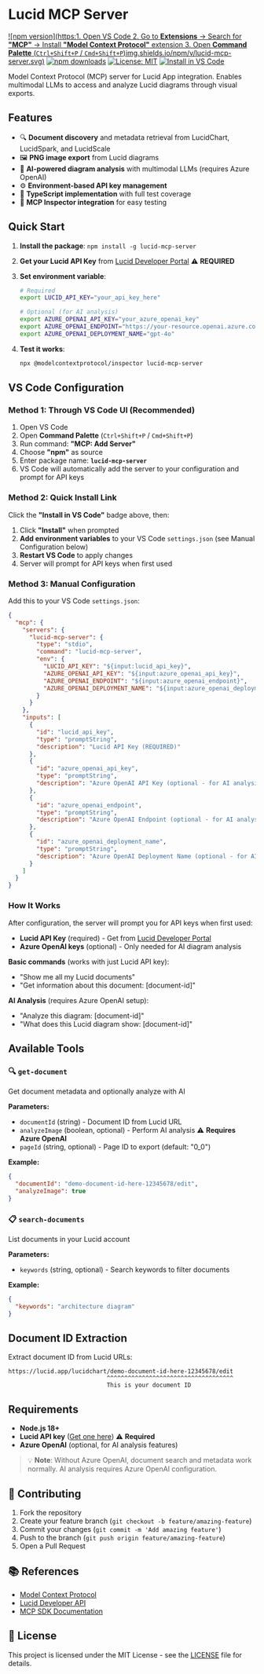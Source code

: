 # Lucid MCP Server

[![npm version](https:1. Open VS Code
2. Go to **Extensions** → Search for **"MCP"** → Install **"Model Context Protocol"** extension
3. Open **Command Palette** (`Ctrl+Shift+P` / `Cmd+Shift+P`)img.shields.io/npm/v/lucid-mcp-server.svg)](https://www.npmjs.com/package/lucid-mcp-server)
[![npm downloads](https://img.shields.io/npm/dm/lucid-mcp-server.svg)](https://www.npmjs.com/package/lucid-mcp-server)
[![License: MIT](https://img.shields.io/badge/License-MIT-yellow.svg)](https://opensource.org/licenses/MIT)
[![Install in VS Code](https://img.shields.io/badge/Install_in-VS_Code-0078d4?style=flat-square&logo=visualstudiocode)](https://vscode.dev/redirect/mcp/install?name=lucid-mcp-server&config=%7B%22type%22%3A%22stdio%22%2C%22command%22%3A%22lucid-mcp-server%22%7D)

Model Context Protocol (MCP) server for Lucid App integration. Enables multimodal LLMs to access and analyze Lucid diagrams through visual exports.

## Features

- 🔍 **Document discovery** and metadata retrieval from LucidChart, LucidSpark, and LucidScale
- 🖼️ **PNG image export** from Lucid diagrams  
- 🤖 **AI-powered diagram analysis** with multimodal LLMs (requires Azure OpenAI)
- ⚙️ **Environment-based API key management**
- 📝 **TypeScript implementation** with full test coverage
- 🔧 **MCP Inspector integration** for easy testing

## Quick Start

1. **Install the package**: `npm install -g lucid-mcp-server`

2. **Get your Lucid API Key** from [Lucid Developer Portal](https://developer.lucid.co/docs/api-keys) ⚠️ **REQUIRED**

3. **Set environment variable**:
   ```bash
   # Required
   export LUCID_API_KEY="your_api_key_here"
   
   # Optional (for AI analysis)
   export AZURE_OPENAI_API_KEY="your_azure_openai_key"
   export AZURE_OPENAI_ENDPOINT="https://your-resource.openai.azure.com"  
   export AZURE_OPENAI_DEPLOYMENT_NAME="gpt-4o"
   ```

4. **Test it works**:
   ```bash
   npx @modelcontextprotocol/inspector lucid-mcp-server
   ```

## VS Code Configuration

### Method 1: Through VS Code UI (Recommended)

1. Open VS Code
2. Open **Command Palette** (`Ctrl+Shift+P` / `Cmd+Shift+P`)
3. Run command: **"MCP: Add Server"**
4. Choose **"npm"** as source
5. Enter package name: **`lucid-mcp-server`**
6. VS Code will automatically add the server to your configuration and prompt for API keys

### Method 2: Quick Install Link

Click the **"Install in VS Code"** badge above, then:

1. Click **"Install"** when prompted
2. **Add environment variables** to your VS Code `settings.json` (see Manual Configuration below)
3. **Restart VS Code** to apply changes
4. Server will prompt for API keys when first used

### Method 3: Manual Configuration

Add this to your VS Code `settings.json`:

```json
{
  "mcp": {
    "servers": {
      "lucid-mcp-server": {
        "type": "stdio",
        "command": "lucid-mcp-server",
        "env": {
          "LUCID_API_KEY": "${input:lucid_api_key}",
          "AZURE_OPENAI_API_KEY": "${input:azure_openai_api_key}",
          "AZURE_OPENAI_ENDPOINT": "${input:azure_openai_endpoint}",
          "AZURE_OPENAI_DEPLOYMENT_NAME": "${input:azure_openai_deployment_name}"
        }
      }
    },
    "inputs": [
      {
        "id": "lucid_api_key", 
        "type": "promptString",
        "description": "Lucid API Key (REQUIRED)"
      },
      {
        "id": "azure_openai_api_key",
        "type": "promptString", 
        "description": "Azure OpenAI API Key (optional - for AI analysis)"
      },
      {
        "id": "azure_openai_endpoint",
        "type": "promptString",
        "description": "Azure OpenAI Endpoint (optional - for AI analysis)"
      },
      {
        "id": "azure_openai_deployment_name",
        "type": "promptString",
        "description": "Azure OpenAI Deployment Name (optional - for AI analysis)"
      }
    ]
  }
}
```

### How It Works

After configuration, the server will prompt you for API keys when first used:
- **Lucid API Key** (required) - Get from [Lucid Developer Portal](https://developer.lucid.co/docs/api-keys)
- **Azure OpenAI keys** (optional) - Only needed for AI diagram analysis

**Basic commands** (works with just Lucid API key):
- "Show me all my Lucid documents"
- "Get information about this document: [document-id]"

**AI Analysis** (requires Azure OpenAI setup):
- "Analyze this diagram: [document-id]"
- "What does this Lucid diagram show: [document-id]"

## Available Tools

### 🔍 `get-document`
Get document metadata and optionally analyze with AI

**Parameters:**
- `documentId` (string) - Document ID from Lucid URL  
- `analyzeImage` (boolean, optional) - Perform AI analysis ⚠️ **Requires Azure OpenAI**
- `pageId` (string, optional) - Page ID to export (default: "0_0")

**Example:**
```json
{
  "documentId": "demo-document-id-here-12345678/edit",
  "analyzeImage": true
}
```

### 📋 `search-documents`  
List documents in your Lucid account

**Parameters:**
- `keywords` (string, optional) - Search keywords to filter documents

**Example:**
```json
{
  "keywords": "architecture diagram"
}
```

## Document ID Extraction

Extract document ID from Lucid URLs:
```
https://lucid.app/lucidchart/demo-document-id-here-12345678/edit
                            ^^^^^^^^^^^^^^^^^^^^^^^^^^^^^^^^^^^^
                            This is your document ID
```

## Requirements

- **Node.js 18+** 
- **Lucid API key** ([Get one here](https://developer.lucid.co/docs/api-keys)) ⚠️ **Required**
- **Azure OpenAI** (optional, for AI analysis features)

> 💡 **Note**: Without Azure OpenAI, document search and metadata work normally. AI analysis requires Azure OpenAI configuration.

## 🤝 Contributing

1. Fork the repository
2. Create your feature branch (`git checkout -b feature/amazing-feature`)
3. Commit your changes (`git commit -m 'Add amazing feature'`)
4. Push to the branch (`git push origin feature/amazing-feature`)
5. Open a Pull Request

## 📚 References

- [Model Context Protocol](https://modelcontextprotocol.io/)
- [Lucid Developer API](https://developer.lucid.co/)
- [MCP SDK Documentation](https://github.com/modelcontextprotocol/sdk)

## 📄 License

This project is licensed under the MIT License - see the [LICENSE](LICENSE) file for details.
